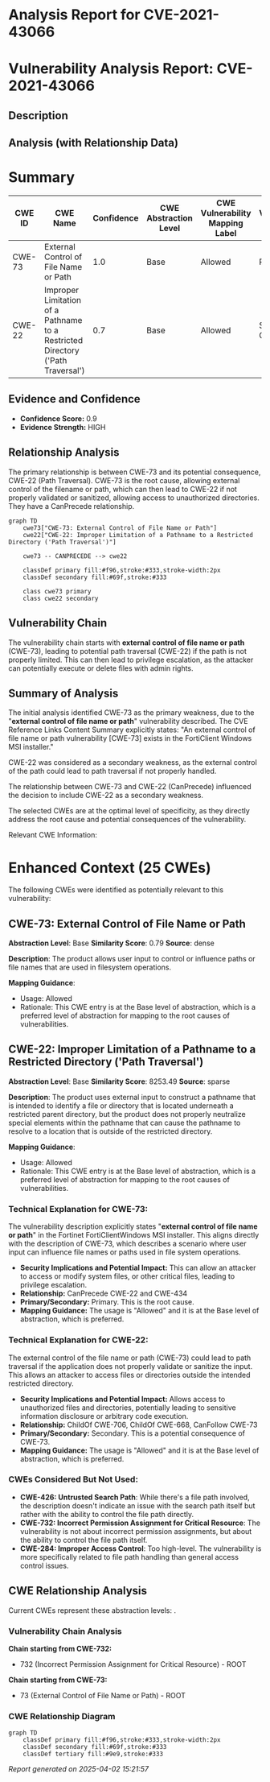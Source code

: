 # Analysis Report for CVE-2021-43066

# Vulnerability Analysis Report: CVE-2021-43066

## Description



## Analysis (with Relationship Data)

# Summary
| CWE ID | CWE Name | Confidence | CWE Abstraction Level | CWE Vulnerability Mapping Label | CWE-Vulnerability Mapping Notes |
|---|---|---|---|---|---|
| CWE-73 | External Control of File Name or Path | 1.0 | Base | Allowed | Primary CWE |
| CWE-22 | Improper Limitation of a Pathname to a Restricted Directory ('Path Traversal') | 0.7 | Base | Allowed | Secondary Candidate |

## Evidence and Confidence

*   **Confidence Score:** 0.9
*   **Evidence Strength:** HIGH

## Relationship Analysis
The primary relationship is between CWE-73 and its potential consequence, CWE-22 (Path Traversal). CWE-73 is the root cause, allowing external control of the filename or path, which can then lead to CWE-22 if not properly validated or sanitized, allowing access to unauthorized directories. They have a CanPrecede relationship.

```mermaid
graph TD
    cwe73["CWE-73: External Control of File Name or Path"]
    cwe22["CWE-22: Improper Limitation of a Pathname to a Restricted Directory ('Path Traversal')"]
    
    cwe73 -- CANPRECEDE --> cwe22
    
    classDef primary fill:#f96,stroke:#333,stroke-width:2px
    classDef secondary fill:#69f,stroke:#333
    
    class cwe73 primary
    class cwe22 secondary
```

## Vulnerability Chain
The vulnerability chain starts with **external control of file name or path** (CWE-73), leading to potential path traversal (CWE-22) if the path is not properly limited. This can then lead to privilege escalation, as the attacker can potentially execute or delete files with admin rights.

## Summary of Analysis
The initial analysis identified CWE-73 as the primary weakness, due to the "**external control of file name or path**" vulnerability described. The CVE Reference Links Content Summary explicitly states: "An external control of file name or path vulnerability [CWE-73] exists in the FortiClient Windows MSI installer."

CWE-22 was considered as a secondary weakness, as the external control of the path could lead to path traversal if not properly handled.

The relationship between CWE-73 and CWE-22 (CanPrecede) influenced the decision to include CWE-22 as a secondary weakness.

The selected CWEs are at the optimal level of specificity, as they directly address the root cause and potential consequences of the vulnerability.

Relevant CWE Information:

# Enhanced Context (25 CWEs)
The following CWEs were identified as potentially relevant to this vulnerability:

## CWE-73: External Control of File Name or Path
**Abstraction Level**: Base
**Similarity Score**: 0.79
**Source**: dense

**Description**:
The product allows user input to control or influence paths or file names that are used in filesystem operations.

**Mapping Guidance**:
- Usage: Allowed
- Rationale: This CWE entry is at the Base level of abstraction, which is a preferred level of abstraction for mapping to the root causes of vulnerabilities.

## CWE-22: Improper Limitation of a Pathname to a Restricted Directory ('Path Traversal')
**Abstraction Level**: Base
**Similarity Score**: 8253.49
**Source**: sparse

**Description**:
The product uses external input to construct a pathname that is intended to identify a file or directory that is located underneath a restricted parent directory, but the product does not properly neutralize special elements within the pathname that can cause the pathname to resolve to a location that is outside of the restricted directory.

**Mapping Guidance**:
- Usage: Allowed
- Rationale: This CWE entry is at the Base level of abstraction, which is a preferred level of abstraction for mapping to the root causes of vulnerabilities.

### Technical Explanation for CWE-73:
The vulnerability description explicitly states "**external control of file name or path**" in the Fortinet FortiClientWindows MSI installer. This aligns directly with the description of CWE-73, which describes a scenario where user input can influence file names or paths used in file system operations.
*   **Security Implications and Potential Impact:** This can allow an attacker to access or modify system files, or other critical files, leading to privilege escalation.
*   **Relationship:** CanPrecede CWE-22 and CWE-434
*   **Primary/Secondary:** Primary. This is the root cause.
*   **Mapping Guidance:** The usage is "Allowed" and it is at the Base level of abstraction, which is preferred.

### Technical Explanation for CWE-22:
The external control of the file name or path (CWE-73) could lead to path traversal if the application does not properly validate or sanitize the input. This allows an attacker to access files or directories outside the intended restricted directory.
*   **Security Implications and Potential Impact:** Allows access to unauthorized files and directories, potentially leading to sensitive information disclosure or arbitrary code execution.
*   **Relationship:** ChildOf CWE-706, ChildOf CWE-668, CanFollow CWE-73
*   **Primary/Secondary:** Secondary. This is a potential consequence of CWE-73.
*   **Mapping Guidance:** The usage is "Allowed" and it is at the Base level of abstraction, which is preferred.

### CWEs Considered But Not Used:
*   **CWE-426: Untrusted Search Path**: While there's a file path involved, the description doesn't indicate an issue with the search path itself but rather with the ability to control the file path directly.
*   **CWE-732: Incorrect Permission Assignment for Critical Resource**: The vulnerability is not about incorrect permission assignments, but about the ability to control the file path itself.
*   **CWE-284: Improper Access Control**: Too high-level. The vulnerability is more specifically related to file path handling than general access control issues.


## CWE Relationship Analysis

Current CWEs represent these abstraction levels: .


### Vulnerability Chain Analysis

**Chain starting from CWE-732:**
- 732 (Incorrect Permission Assignment for Critical Resource) - ROOT


**Chain starting from CWE-73:**
- 73 (External Control of File Name or Path) - ROOT



### CWE Relationship Diagram

```mermaid
graph TD
    classDef primary fill:#f96,stroke:#333,stroke-width:2px
    classDef secondary fill:#69f,stroke:#333
    classDef tertiary fill:#9e9,stroke:#333
```



*Report generated on 2025-04-02 15:21:57*
